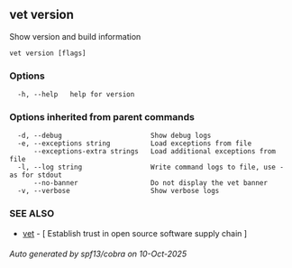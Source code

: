 ## vet version

Show version and build information

```
vet version [flags]
```

### Options

```
  -h, --help   help for version
```

### Options inherited from parent commands

```
  -d, --debug                      Show debug logs
  -e, --exceptions string          Load exceptions from file
      --exceptions-extra strings   Load additional exceptions from file
  -l, --log string                 Write command logs to file, use - as for stdout
      --no-banner                  Do not display the vet banner
  -v, --verbose                    Show verbose logs
```

### SEE ALSO

* [vet](vet.md)	 - [ Establish trust in open source software supply chain ]

###### Auto generated by spf13/cobra on 10-Oct-2025

